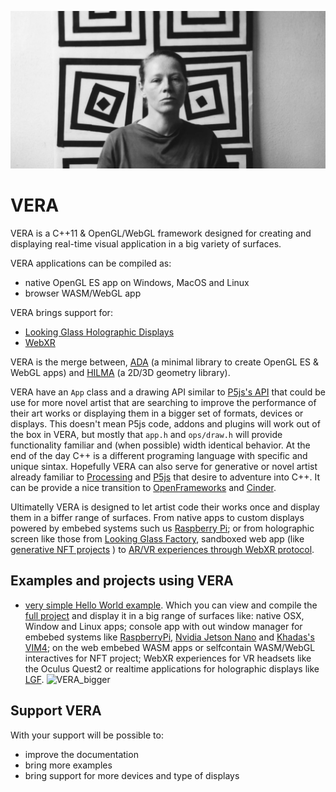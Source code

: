 ![](.github/vera.jpg)

# VERA 

VERA is a C++11 & OpenGL/WebGL framework designed for creating and displaying real-time visual application in a big variety of surfaces.

VERA applications can be compiled as:
- native OpenGL ES app on Windows, MacOS and Linux
- browser WASM/WebGL app 

VERA brings support for:
- [Looking Glass Holographic Displays](https://lookingglassfactory.com/)
- [WebXR](https://www.w3.org/TR/webxr/)

VERA is the merge between, [ADA](https://github.com/patriciogonzalezvivo/ada) (a minimal library to create OpenGL ES & WebGL apps) and [HILMA](https://github.com/patriciogonzalezvivo/hilma) (a 2D/3D geometry library). 

VERA have an `App` class and a drawing API similar to [P5js's API](https://p5js.org/reference/) that could be use for more novel artist that are searching to improve the performance of their art works or displaying them in a bigger set of formats, devices or displays. This doesn't mean P5js code, addons and plugins will work out of the box in VERA, but mostly that `app.h` and `ops/draw.h` will provide functionality familiar and (when possible) width identical behavior. At the end of the day C++ is a different programing language with specific and unique sintax. Hopefully VERA can also serve for generative or novel artist already familiar to [Processing](https://p5js.org/reference/) and [P5js](https://p5js.org/reference/) that desire to adventure into C++. It can be provide a nice transition to [OpenFrameworks](https://github.com/openframeworks/openFrameworks) and [Cinder](https://github.com/cinder/Cinder).

Ultimatelly VERA is designed to let artist code their works once and display them in a biffer range of surfaces. From native apps to custom displays powered by embebed systems such us [Raspberry Pi](https://www.raspberrypi.org/); or from holographic screen like those from [Looking Glass Factory](https://lookingglassfactory.com/), sandboxed web app (like [generative NFT projects](https://objkt.com/asset/hicetnunc/447619) ) to [AR/VR experiences through WebXR protocol](https://www.w3.org/TR/webxr/).

## Examples and projects using VERA

- [very simple Hello World example](https://patriciogonzalezvivo.github.io/vera_hello_world/). Which you can view and compile the [full project](https://github.com/patriciogonzalezvivo/vera_hello_world) and display it in a big range of surfaces like: native OSX, Window and Linux apps; console app with out window manager for embebed systems like [RaspberryPi](https://www.raspberrypi.com/), [Nvidia Jetson Nano](https://developer.nvidia.com/embedded/jetson-nano-developer-kit) and [Khadas's VIM4](https://www.khadas.com/vim4); on the web embebed WASM apps or selfcontain WASM/WebGL interactives for NFT project; WebXR experiences for VR headsets like the Oculus Quest2 or realtime applications for holographic displays like [LGF](https://lookingglassfactory.com/).
![VERA_bigger](https://user-images.githubusercontent.com/346914/180854090-6d9d1f53-c48d-4108-93b9-4101a6b7c9e1.gif)

## Support VERA

With your support will be possible to:
- improve the documentation
- bring more examples
- bring support for more devices and type of displays
